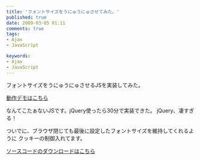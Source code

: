 ```yaml
---
title: 'フォントサイズをうにゅうにゅさせてみた。'
published: true
date: 2009-03-05 01:11
comments: true
tags:
- Ajax
- JavaScript

keywords:
- Ajax
- JavaScript
---
```

フォントサイズをうにゅうにゅさせるJSを実装してみた。

[動作デモはこちら](http://funnythingz.com/dev/onono/  "動作デモはこちら")

なんてこたぁないJSです。jQuery使ったら30分で実装できた。
jQuery、凄すぎる！

ついでに、ブラウザ閉じても最後に設定したフォントサイズを維持してくれるように
クッキーの制御入れてます。


[ソースコードのダウンロードはこちら](http://funnythingz.com/dev/onono/onono.lzh "ソースコードのダウンロードはこちら")